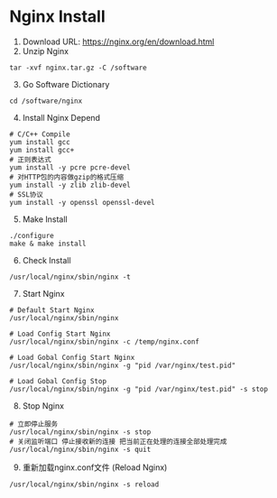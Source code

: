 # Nginx Install
1. Download URL: https://nginx.org/en/download.html
2. Unzip Nginx
```shell
tar -xvf nginx.tar.gz -C /software
```
3. Go Software Dictionary
```shell
cd /software/nginx
```
4. Install Nginx Depend
```shell
# C/C++ Compile
yum install gcc
yum install gcc+
# 正则表达式
yum install -y pcre pcre-devel
# 对HTTP包的内容做gzip的格式压缩
yum install -y zlib zlib-devel
# SSL协议
yum install -y openssl openssl-devel
```
5. Make Install
```shell
./configure
make & make install
```
6. Check Install
```shell
/usr/local/nginx/sbin/nginx -t
```
7. Start Nginx
```shell
# Default Start Nginx
/usr/local/nginx/sbin/nginx

# Load Config Start Nginx
/usr/local/nginx/sbin/nginx -c /temp/nginx.conf

# Load Gobal Config Start Nginx
/usr/local/nginx/sbin/nginx -g "pid /var/nginx/test.pid"

# Load Gobal Config Stop
/usr/local/nginx/sbin/nginx -g "pid /var/nginx/test.pid" -s stop
```
8. Stop Nginx
```shell
# 立即停止服务
/usr/local/nginx/sbin/nginx -s stop
# 关闭监听端口 停止接收新的连接 把当前正在处理的连接全部处理完成
/usr/local/nginx/sbin/nginx -s quit
```
9. 重新加载nginx.conf文件 (Reload Nginx)
```shell
/usr/local/nginx/sbin/nginx -s reload
```